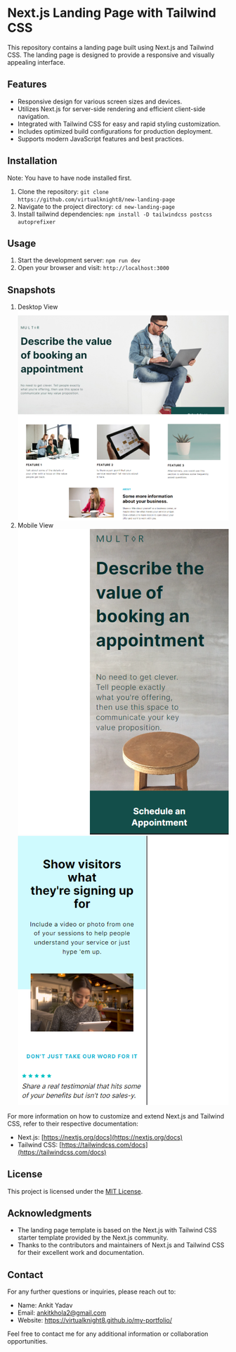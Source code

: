 # Next.js Landing Page with Tailwind CSS

This repository contains a landing page built using Next.js and Tailwind CSS. The landing page is designed to provide a responsive and visually appealing interface.

## Features

- Responsive design for various screen sizes and devices.
- Utilizes Next.js for server-side rendering and efficient client-side navigation.
- Integrated with Tailwind CSS for easy and rapid styling customization.
- Includes optimized build configurations for production deployment.
- Supports modern JavaScript features and best practices.

## Installation
Note: You have to have node installed first.
1. Clone the repository: `git clone https://github.com/virtualknight8/new-landing-page`
2. Navigate to the project directory: `cd new-landing-page`
3. Install tailwind dependencies: `npm install -D tailwindcss postcss autoprefixer`

## Usage

1. Start the development server: `npm run dev`
2. Open your browser and visit: `http://localhost:3000`

## Snapshots

1. Desktop View 
                ![header-desktop-view](image.png)
                ![Feature-footer-desktop view](image-1.png)
2. Mobile View
                ![header-mobile-view](image-2.png)
                ![video-comp-mobile-view](image-3.png)                

For more information on how to customize and extend Next.js and Tailwind CSS, refer to their respective documentation:

- Next.js: [https://nextjs.org/docs](https://nextjs.org/docs)
- Tailwind CSS: [https://tailwindcss.com/docs](https://tailwindcss.com/docs)


## License

This project is licensed under the [MIT License](LICENSE).

## Acknowledgments

- The landing page template is based on the Next.js with Tailwind CSS starter template provided by the Next.js community.
- Thanks to the contributors and maintainers of Next.js and Tailwind CSS for their excellent work and documentation.

## Contact

For any further questions or inquiries, please reach out to:

- Name: Ankit Yadav
- Email: ankitkhola2@gmail.com
- Website: https://virtualknight8.github.io/my-portfolio/

Feel free to contact me for any additional information or collaboration opportunities.